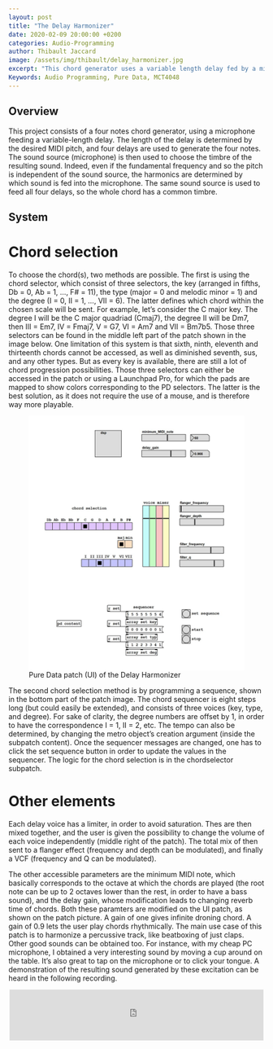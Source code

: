 ```yaml
---
layout: post
title: "The Delay Harmonizer"
date: 2020-02-09 20:00:00 +0200
categories: Audio-Programming
author: Thibault Jaccard
image: /assets/img/thibault/delay_harmonizer.jpg
excerpt: "This chord generator uses a variable length delay fed by a microphone input as sound source."
Keywords: Audio Programming, Pure Data, MCT4048
--- 
```


## Overview

This project consists of a four notes chord generator, using a microphone feeding a variable-length delay. The length of the delay is determined by the desired MIDI pitch, and four delays are used to generate the four notes. The sound source (microphone) is then used to choose the timbre of the resulting sound. Indeed, even if the fundamental frequency and so the pitch is independent of the sound source, the harmonics are determined by which sound is fed into the microphone. The same sound source is used to feed all four delays, so the whole chord has a common timbre.

## System
# Chord selection

To choose the chord(s), two methods are possible. The first is using the chord selector, which consist of three selectors, the key (arranged in fifths, Db = 0, Ab = 1, …, F# = 11), the type (major = 0 and melodic minor = 1) and the degree (I = 0, II = 1, …, VII = 6). The latter defines which chord within the chosen scale will be sent. For example, let’s consider the C major key. The degree I will be the C major quadriad (Cmaj7), the degree II will be Dm7, then III = Em7, IV = Fmaj7, V = G7, VI = Am7 and VII = Bm7b5. Those three selectors can be found in the middle left part of the patch shown in the image below. One limitation of this system is that sixth, ninth, eleventh and thirteenth chords cannot be accessed, as well as diminished seventh, sus, and any other types. But as every key is available, there are still a lot of chord progression possibilities. Those three selectors can either be accessed in the patch or using a Launchpad Pro, for which the pads are mapped to show colors corresponding to the PD selectors. The latter is the best solution, as it does not require the use of a mouse, and is therefore way more playable.

<figure>
 <img src="/assets/img/thibault/delay_harmonizer.jpg" align="center" alt="Pure Data patch"/>
 <figcaption>Pure Data patch (UI) of the Delay Harmonizer</figcaption>
</figure>

The second chord selection method is by programming a sequence, shown in the bottom part of the patch image. The chord sequencer is eight steps long (but could easily be extended), and consists of three voices (key, type, and degree). For sake of clarity, the degree numbers are offset by 1, in order to have the correspondence I = 1, II = 2, etc. The tempo can also be determined, by changing the metro object’s creation argument (inside the subpatch content). Once the sequencer messages are changed, one has to click the set sequence button in order to update the values in the sequencer. The logic for the chord selection is in the chordselector subpatch.

# Other elements

Each delay voice has a limiter, in order to avoid saturation. Thes are then mixed together, and the user is given the possibility to change the volume of each voice independently (middle right of the patch). The total mix of then sent to a flanger effect (frequency and depth can be modulated), and finally a VCF (frequency and Q can be modulated).

The other accessible parameters are the minimum MIDI note, which basically corresponds to the octave at which the chords are played (the root note can be up to 2 octaves lower than the rest, in order to have a bass sound), and the delay gain, whose modification leads to changing reverb time of chords. Both these paramters are modified on the UI patch, as shown on the patch picture. A gain of one gives infinite droning chord. A gain of 0.9 lets the user play chords rhythmically.
The main use case of this patch is to harmonize a percussive track, like beatboxing of just claps. Other good sounds can be obtained too. For instance, with my cheap PC microphone, I obtained a very interesting sound by moving a cup around on the table. It’s also great to tap on the microphone or to click your tongue. A demonstration of the resulting sound generated by these excitation can be heard in the following recording.

<p align="center">
  <iframe
     frameborder="0"
     width="500"
     height="100"
     src="https://drive.google.com/a/uio.no/file/d/1nKhz0qHHFbD54VChW34jXOoXg4Kuxb7r/preview?usp=sharing">
  </iframe>
</p>
